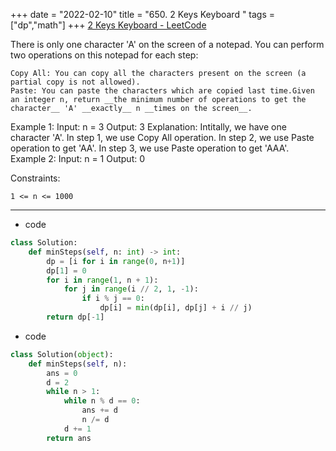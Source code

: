 +++ 
date = "2022-02-10"
title = "650. 2 Keys Keyboard "
tags = ["dp","math"]
+++
[2 Keys Keyboard - LeetCode](https://leetcode.com/problems/2-keys-keyboard/)

There is only one character 'A' on the screen of a notepad. You can perform two operations on this notepad for each step:

	Copy All: You can copy all the characters present on the screen (a partial copy is not allowed).
	Paste: You can paste the characters which are copied last time.Given an integer n, return __the minimum number of operations to get the character__ 'A' __exactly__ n __times on the screen__.
 
Example 1:
Input: n = 3 Output: 3 Explanation: Intitally, we have one character 'A'. In step 1, we use Copy All operation. In step 2, we use Paste operation to get 'AA'. In step 3, we use Paste operation to get 'AAA'. 
Example 2:
Input: n = 1 Output: 0 
 
Constraints:

	1 <= n <= 1000


---
- code
```py
class Solution:
    def minSteps(self, n: int) -> int:
        dp = [i for i in range(0, n+1)]
        dp[1] = 0
        for i in range(1, n + 1):
            for j in range(i // 2, 1, -1):
                if i % j == 0: 
                    dp[i] = min(dp[i], dp[j] + i // j)
        return dp[-1]
```
- code 
```py
class Solution(object):
    def minSteps(self, n):
        ans = 0
        d = 2
        while n > 1:
            while n % d == 0:
                ans += d
                n /= d
            d += 1
        return ans
```
